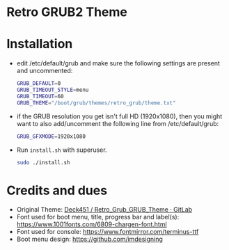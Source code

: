 # Retro GRUB2 Theme

# Installation

- edit /etc/default/grub and make sure the following settings are present
  and uncommented:
  
  ```bash
  GRUB_DEFAULT=0
  GRUB_TIMEOUT_STYLE=menu
  GRUB_TIMEOUT=60
  GRUB_THEME="/boot/grub/themes/retro_grub/theme.txt"
  ```

- if the GRUB resolution you get isn't full HD (1920x1080), then you might
  want to also add/uncomment the following line from /etc/default/grub:
  
  ```bash
  GRUB_GFXMODE=1920x1080
  ```

- Run `install.sh` with superuser.
  
  ```bash
  sudo ./install.sh
  ```

# Credits and dues

- Original Theme: [Deck451 / Retro_Grub_GRUB_Theme · GitLab](https://gitlab.com/deck451/retro_grub_grub_theme)
- Font used for boot menu, title, progress bar and label(s):
  https://www.1001fonts.com/6809-chargen-font.html
- Font used for console:
  https://www.fontmirror.com/terminus-ttf
- Boot menu design:
  https://github.com/imdesigning
